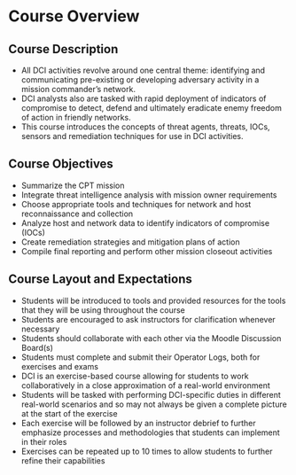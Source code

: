 # Course Overview

## Course Description

* All DCI activities revolve around one central theme: identifying and communicating pre-existing or developing adversary activity in a mission commander’s network.  
* DCI analysts also are tasked with rapid deployment of indicators of compromise to detect, defend and ultimately eradicate enemy freedom of action in friendly networks.  
* This course introduces the concepts of threat agents, threats, IOCs, sensors and remediation techniques for use in DCI activities.

## Course Objectives

* Summarize the CPT mission
* Integrate threat intelligence analysis with mission owner requirements
* Choose appropriate tools and techniques for network and host reconnaissance and collection
* Analyze host and network data to identify indicators of compromise (IOCs)
* Create remediation strategies and mitigation plans of action
* Compile final reporting and perform other mission closeout activities

## Course Layout and Expectations  

* Students will be introduced to tools and provided resources for the tools that they will be using throughout the course
* Students are encouraged to ask instructors for clarification whenever necessary
* Students should collaborate with each other via the Moodle Discussion Board(s)
* Students must complete and submit their Operator Logs, both for exercises and exams
* DCI is an exercise-based course allowing for students to work collaboratively in a close approximation of a real-world environment
* Students will be tasked with performing DCI-specific duties in different real-world scenarios and so may not always be given a complete picture at the start of the exercise
* Each exercise will be followed by an instructor debrief to further emphasize processes and methodologies that students can implement in their roles
* Exercises can be repeated up to 10 times to allow students to further refine their capabilities
